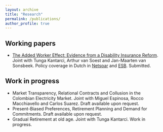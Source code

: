```yaml
---
layout: archive
title: "Research"
permalink: /publications/
author_profile: true
---
```


Working papers
----
* [The Added Worker Effect: Evidence from a Disability Insurance Reform](/files/Bernasconietal_AWE_2022). Joint with Tunga Kantarci, Arthur van Soest and Jan-Maarten van Sonsbeek. Policy coverage in Dutch in [Netspar](https://www.netspar.nl/nieuws/hoe-reageren-partners-op-het-wegvallen-van-de-wia-uitkering/) and [ESB](https://esb.nu/esb/20069204/partners-van-langdurig-zieken-zijn-meer-gaan-werken-door-invoering-wia?utm_medium=Social&utm_source=Twitter##Echobox=1640693018). Submitted.


Work in progress
----
* Market Transparency, Relational Contracts and Collusion in the Colombian Electricity Market. Joint with Miguel Espinosa, Rocco Macchiavello and Carlos Suarez. Draft available upon request.
* Present-Biased Preferences, Retirement Planning and Demand for Commitments. Draft available upon request.
* Gradual Retirement at old age. Joint with Tunga Kantarci. Work in progress.
